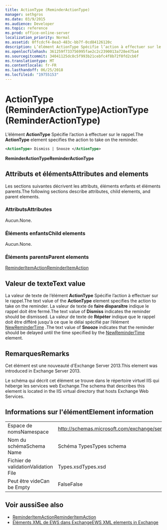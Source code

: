 ```yaml
---
title: ActionType (ReminderActionType)
manager: sethgros
ms.date: 03/9/2015
ms.audience: Developer
ms.topic: reference
ms.prod: office-online-server
localization_priority: Normal
ms.assetid: 0ffcdcf4-8ea3-483c-bb7f-0cd84126120c
description: L’élément ActionType Spécifie l’action à effectuer sur le rappel.
ms.openlocfilehash: 361259f733756995fae2c2c2390013a728e475a4
ms.sourcegitcommit: 34041125dc8c5f993b21cebfc4f8b72f0fd2cb6f
ms.translationtype: MT
ms.contentlocale: fr-FR
ms.lasthandoff: 06/25/2018
ms.locfileid: "19755153"
---
```

# <a name="actiontype-reminderactiontype"></a><span data-ttu-id="f6cd7-103">ActionType (ReminderActionType)</span><span class="sxs-lookup"><span data-stu-id="f6cd7-103">ActionType (ReminderActionType)</span></span>

<span data-ttu-id="f6cd7-104">L’élément **ActionType** Spécifie l’action à effectuer sur le rappel.</span><span class="sxs-lookup"><span data-stu-id="f6cd7-104">The **ActionType** element specifies the action to take on the reminder.</span></span> 
  
```XML
<ActionType> Dismiss | Snooze </ActionType>
```

 <span data-ttu-id="f6cd7-105">**ReminderActionType**</span><span class="sxs-lookup"><span data-stu-id="f6cd7-105">**ReminderActionType**</span></span>
## <a name="attributes-and-elements"></a><span data-ttu-id="f6cd7-106">Attributs et éléments</span><span class="sxs-lookup"><span data-stu-id="f6cd7-106">Attributes and elements</span></span>

<span data-ttu-id="f6cd7-107">Les sections suivantes décrivent les attributs, éléments enfants et éléments parents.</span><span class="sxs-lookup"><span data-stu-id="f6cd7-107">The following sections describe attributes, child elements, and parent elements.</span></span>
  
### <a name="attributes"></a><span data-ttu-id="f6cd7-108">Attributs</span><span class="sxs-lookup"><span data-stu-id="f6cd7-108">Attributes</span></span>

<span data-ttu-id="f6cd7-109">Aucun.</span><span class="sxs-lookup"><span data-stu-id="f6cd7-109">None.</span></span>
  
### <a name="child-elements"></a><span data-ttu-id="f6cd7-110">Éléments enfants</span><span class="sxs-lookup"><span data-stu-id="f6cd7-110">Child elements</span></span>

<span data-ttu-id="f6cd7-111">Aucun.</span><span class="sxs-lookup"><span data-stu-id="f6cd7-111">None.</span></span>
  
### <a name="parent-elements"></a><span data-ttu-id="f6cd7-112">Éléments parents</span><span class="sxs-lookup"><span data-stu-id="f6cd7-112">Parent elements</span></span>

[<span data-ttu-id="f6cd7-113">ReminderItemAction</span><span class="sxs-lookup"><span data-stu-id="f6cd7-113">ReminderItemAction</span></span>](reminderitemaction.md)
  
## <a name="text-value"></a><span data-ttu-id="f6cd7-114">Valeur de texte</span><span class="sxs-lookup"><span data-stu-id="f6cd7-114">Text value</span></span>

<span data-ttu-id="f6cd7-115">La valeur de texte de l’élément **ActionType** Spécifie l’action à effectuer sur le rappel.</span><span class="sxs-lookup"><span data-stu-id="f6cd7-115">The text value of the **ActionType** element specifies the action to take on the reminder.</span></span> <span data-ttu-id="f6cd7-116">La valeur de texte de **faire disparaître** indique le rappel doit être fermé.</span><span class="sxs-lookup"><span data-stu-id="f6cd7-116">The text value of **Dismiss** indicates the reminder should be dismissed.</span></span> <span data-ttu-id="f6cd7-117">La valeur de texte de **Répéter** indique que le rappel doit être différé jusqu'à ce que le délai spécifié par l’élément [NewReminderTime](newremindertime.md) .</span><span class="sxs-lookup"><span data-stu-id="f6cd7-117">The text value of **Snooze** indicates that the reminder should be delayed until the time specified by the [NewReminderTime](newremindertime.md) element.</span></span> 
  
## <a name="remarks"></a><span data-ttu-id="f6cd7-118">Remarques</span><span class="sxs-lookup"><span data-stu-id="f6cd7-118">Remarks</span></span>

<span data-ttu-id="f6cd7-119">Cet élément est une nouveauté d'Exchange Server 2013.</span><span class="sxs-lookup"><span data-stu-id="f6cd7-119">This element was introduced in Exchange Server 2013.</span></span>
  
<span data-ttu-id="f6cd7-120">Le schéma qui décrit cet élément se trouve dans le répertoire virtuel IIS qui héberge les services web Exchange.</span><span class="sxs-lookup"><span data-stu-id="f6cd7-120">The schema that describes this element is located in the IIS virtual directory that hosts Exchange Web Services.</span></span>
  
## <a name="element-information"></a><span data-ttu-id="f6cd7-121">Informations sur l'élément</span><span class="sxs-lookup"><span data-stu-id="f6cd7-121">Element information</span></span>

|||
|:-----|:-----|
|<span data-ttu-id="f6cd7-122">Espace de noms</span><span class="sxs-lookup"><span data-stu-id="f6cd7-122">Namespace</span></span>  <br/> |http://schemas.microsoft.com/exchange/services/2006/types  <br/> |
|<span data-ttu-id="f6cd7-123">Nom du schéma</span><span class="sxs-lookup"><span data-stu-id="f6cd7-123">Schema Name</span></span>  <br/> |<span data-ttu-id="f6cd7-124">Schéma Types</span><span class="sxs-lookup"><span data-stu-id="f6cd7-124">Types schema</span></span>  <br/> |
|<span data-ttu-id="f6cd7-125">Fichier de validation</span><span class="sxs-lookup"><span data-stu-id="f6cd7-125">Validation File</span></span>  <br/> |<span data-ttu-id="f6cd7-126">Types.xsd</span><span class="sxs-lookup"><span data-stu-id="f6cd7-126">Types.xsd</span></span>  <br/> |
|<span data-ttu-id="f6cd7-127">Peut être vide</span><span class="sxs-lookup"><span data-stu-id="f6cd7-127">Can be Empty</span></span>  <br/> |<span data-ttu-id="f6cd7-128">False</span><span class="sxs-lookup"><span data-stu-id="f6cd7-128">False</span></span>  <br/> |
   
## <a name="see-also"></a><span data-ttu-id="f6cd7-129">Voir aussi</span><span class="sxs-lookup"><span data-stu-id="f6cd7-129">See also</span></span>

- [<span data-ttu-id="f6cd7-130">ReminderItemAction</span><span class="sxs-lookup"><span data-stu-id="f6cd7-130">ReminderItemAction</span></span>](reminderitemaction.md)
- [<span data-ttu-id="f6cd7-131">Éléments XML de EWS dans Exchange</span><span class="sxs-lookup"><span data-stu-id="f6cd7-131">EWS XML elements in Exchange</span></span>](ews-xml-elements-in-exchange.md)

